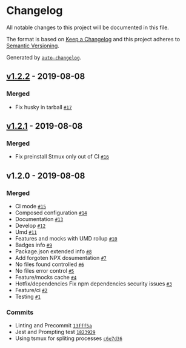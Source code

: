 # Changelog

All notable changes to this project will be documented in this file.

The format is based on [Keep a Changelog](https://keepachangelog.com/en/1.0.0/)
and this project adheres to [Semantic Versioning](https://semver.org/spec/v2.0.0.html).

Generated by [`auto-changelog`](https://github.com/CookPete/auto-changelog).

## [v1.2.2](https://github.com/goncedillo/mockium/compare/v1.2.1...v1.2.2) - 2019-08-08

### Merged

- Fix husky in tarball [`#17`](https://github.com/goncedillo/mockium/pull/17)

## [v1.2.1](https://github.com/goncedillo/mockium/compare/v1.2.0...v1.2.1) - 2019-08-08

### Merged

- Fix preinstall Stmux only out of CI [`#16`](https://github.com/goncedillo/mockium/pull/16)

## v1.2.0 - 2019-08-08

### Merged

- CI mode [`#15`](https://github.com/goncedillo/mockium/pull/15)
- Composed configuration [`#14`](https://github.com/goncedillo/mockium/pull/14)
- Documentation [`#13`](https://github.com/goncedillo/mockium/pull/13)
- Develop [`#12`](https://github.com/goncedillo/mockium/pull/12)
- Umd [`#11`](https://github.com/goncedillo/mockium/pull/11)
- Features and mocks with UMD rollup [`#10`](https://github.com/goncedillo/mockium/pull/10)
- Badges info [`#9`](https://github.com/goncedillo/mockium/pull/9)
- Package.json extended info [`#8`](https://github.com/goncedillo/mockium/pull/8)
- Add forgoten NPX dosumentation [`#7`](https://github.com/goncedillo/mockium/pull/7)
- No files found controlled [`#6`](https://github.com/goncedillo/mockium/pull/6)
- No files error control [`#5`](https://github.com/goncedillo/mockium/pull/5)
- Feature/mocks cache [`#4`](https://github.com/goncedillo/mockium/pull/4)
- Hotfix/dependencies Fix npm dependencies security issues [`#3`](https://github.com/goncedillo/mockium/pull/3)
- Feature/ci [`#2`](https://github.com/goncedillo/mockium/pull/2)
- Testing [`#1`](https://github.com/goncedillo/mockium/pull/1)

### Commits

- Linting and Precommit [`13fff5a`](https://github.com/goncedillo/mockium/commit/13fff5ac06b980c7975ad29c8f2a8e7707bcd275)
- Jest and Prompting test [`1823929`](https://github.com/goncedillo/mockium/commit/182392904ef302e60bc551a10eee375ce9a6a6dc)
- Using tsmux for spliting processes [`c6e7d36`](https://github.com/goncedillo/mockium/commit/c6e7d361a359d6d7f201ff3f9d8eb1b88da11dcd)
